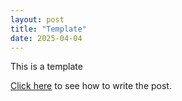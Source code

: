 ```yaml
---
layout: post
title: "Template"
date: 2025-04-04
---
```


This is a template

[Click here](https://www.markdownguide.org/basic-syntax/) to see how to write the post.
